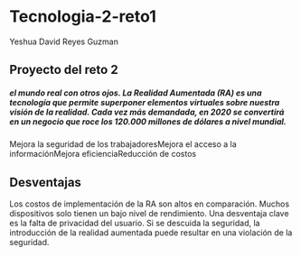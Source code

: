 
# Tecnologia-2-reto1
Yeshua David Reyes Guzman

## Proyecto del reto 2

##### el mundo real con otros ojos. La Realidad Aumentada (RA) es una tecnología que permite superponer elementos virtuales sobre nuestra visión de la realidad. Cada vez más demandada, en 2020 se convertirá en un negocio que roce los 120.000 millones de dólares a nivel mundial.
Mejora la seguridad de los trabajadoresMejora el acceso a la informaciónMejora eficienciaReducción de costos

## Desventajas
Los costos de implementación de la RA son altos en comparación.
Muchos dispositivos solo tienen un bajo nivel de rendimiento.
Una desventaja clave es la falta de privacidad del usuario.
Si se descuida la seguridad, la introducción de la realidad aumentada puede resultar en una violación de la seguridad.

